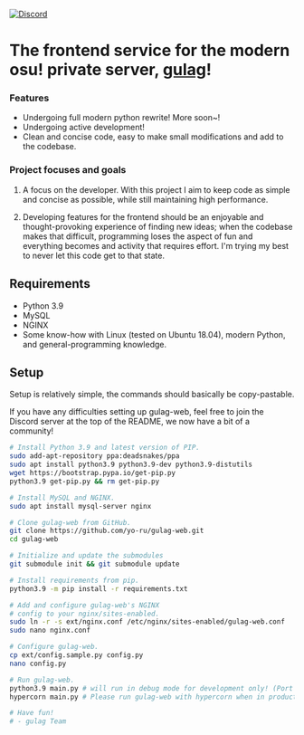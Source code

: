 [![Discord](https://discordapp.com/api/guilds/748687781605408908/widget.png?style=shield)](https://discord.gg/ShEQgUx)

# The frontend service for the modern osu! private server, [gulag](https://github.com/cmyui/gulag)!

### Features

- Undergoing full modern python rewrite! More soon~!
- Undergoing active development!
- Clean and concise code, easy to make small modifications and add to the codebase.

### Project focuses and goals

1. A focus on the developer. With this project I aim to keep code as simple and concise as
   possible, while still maintaining high performance.

2. Developing features for the frontend should be an enjoyable and thought-provoking
   experience of finding new ideas; when the codebase makes that difficult, programming loses the aspect of fun and everything becomes and activity that requires effort. I'm trying my best to never let this code get to that state.

## Requirements
- Python 3.9
- MySQL
- NGINX
- Some know-how with Linux (tested on Ubuntu 18.04), modern Python, and general-programming
  knowledge.

## Setup

Setup is relatively simple, the commands should basically be copy-pastable.

If you have any difficulties setting up gulag-web, feel free to join the 
Discord server at the top of the README, we now have a bit of a community!

```sh
# Install Python 3.9 and latest version of PIP.
sudo add-apt-repository ppa:deadsnakes/ppa
sudo apt install python3.9 python3.9-dev python3.9-distutils
wget https://bootstrap.pypa.io/get-pip.py
python3.9 get-pip.py && rm get-pip.py

# Install MySQL and NGINX.
sudo apt install mysql-server nginx

# Clone gulag-web from GitHub.
git clone https://github.com/yo-ru/gulag-web.git
cd gulag-web

# Initialize and update the submodules
git submodule init && git submodule update

# Install requirements from pip.
python3.9 -m pip install -r requirements.txt

# Add and configure gulag-web's NGINX 
# config to your nginx/sites-enabled.
sudo ln -r -s ext/nginx.conf /etc/nginx/sites-enabled/gulag-web.conf
sudo nano nginx.conf

# Configure gulag-web.
cp ext/config.sample.py config.py
nano config.py

# Run gulag-web.
python3.9 main.py # will run in debug mode for development only! (Port 5000)
hypercorn main.py # Please run gulag-web with hypercorn when in production! It will improve performance drastically by disabling all of the debug features a developer would need! (Port 8000)

# Have fun!
# - gulag Team
```
